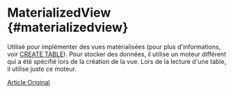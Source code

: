 # MaterializedView {#materializedview}

Utilisé pour implémenter des vues matérialisées (pour plus d'informations, voir [CREATE TABLE](../../query_language/create.md)). Pour stocker des données, il utilise un moteur différent qui a été spécifié lors de la création de la vue. Lors de la lecture d'une table, il utilise juste ce moteur.

[Article Original](https://clickhouse.tech/docs/en/operations/table_engines/materializedview/) <!--hide-->
